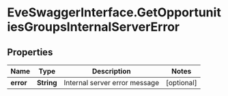 # EveSwaggerInterface.GetOpportunitiesGroupsInternalServerError

## Properties
Name | Type | Description | Notes
------------ | ------------- | ------------- | -------------
**error** | **String** | Internal server error message | [optional] 


